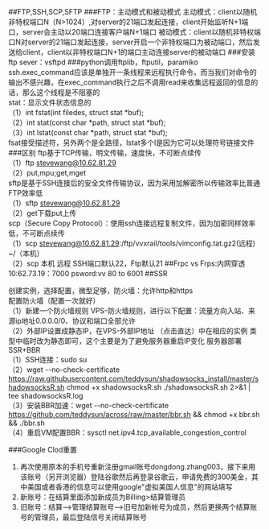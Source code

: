 ##FTP,SSH,SCP,SFTP 
###FTP：主动模式和被动模式
主动模式：client以随机非特权端口N（N>1024）,对server的21端口发起连接，client开始监听N+1端口，server会主动以20端口连接客户端N+1端口
被动模式：client以随机非特权端口N对server的21端口发起连接，server开启一个非特权端口为被动端口，然后发送给client，client以非特权端口N+1的端口主动连接server的被动端口 ###安装ftp sever：vsftpd
###python调用ftplib，ftputil，paramiko ssh.exec_command应该是单独开一条线程来远程执行命令，而当我们对命令的输出不感兴趣，在exec_command执行之后不调用read来收集远程返回的信息的话，那么这个线程是不阻塞的  
stat：显示文件状态信息的  
（1）int fstat(int filedes, struct stat *buf);  
（2）int stat(const char *path, struct stat *buf);  
（3）int lstat(const char *path, struct stat *buf);  
fsat接受描述符，另外两个是全路径，lstat多个l是因为它可以处理符号链接文件  
###区别
ftp基于TCP传输，明文传输，速度快，不可断点续传  
（1）ftp stevewang@10.62.81.29  
（2）put,mpu;get,mget  
sftp是基于SSH连接后的安全文件传输协议，因为采用加解密所以传输效率比普通FTP效率低  
（1）sftp stevewang@10.62.81.29  
（2）get下载put上传  
scp（Secure Copy Protocol）：使用ssh连接远程复制文件，因为加密同样效率低，不可断点续传  
（1）scp stevewang@10.62.81.29:/ftp/vvxrail/tools/vimconfig.tat.gz2(远程) ~/（本机）  
（2）scp 本机 远程
SSH端口默认22，Ftp默认21 ##Frpc vs Frps:内网穿透 10:62.73.19：7000 psword:vv 80 to 6001
##SSR

创建实例，选择配置，微型足够，防火墙：允许http和https  
配置防火墙（配置一次就好）  
（1）新建一个防火墙规则 VPS-防火墙规则，进行以下配置：流量方向入站、来源ip地址0.0.0.0/0、协议和端口全部允许  
（2）外部IP设置成静态IP，在VPS-外部IP地址 （点击直达）中在相应的实例 类型中临时改为静态即可，这个主要是为了避免服务器重启IP变化
服务器部署SSR+BBR  
（1）SSH连接：sudo su   
（2）wget --no-check-certificate https://raw.githubusercontent.com/teddysun/shadowsocks_install/master/shadowsocksR.sh chmod +x shadowsocksR.sh ./shadowsocksR.sh 2>&1 | tee shadowsocksR.log  
（3）安装BBR加速：wget --no-check-certificate https://github.com/teddysun/across/raw/master/bbr.sh && chmod +x bbr.sh && ./bbr.sh   
（4）重启VM配置BBR：sysctl net.ipv4.tcp_available_congestion_control  

###Google Clod重置
1. 再次使用原本的手机号重新注册gmail账号dongdong.zhang003，接下来用该账号（另开浏览器）登陆谷歌然后再登录谷歌云，申请免费的300美金，其中美国或者香港的信息可以使用google"虚拟美国人信息"的网站填写
2. 新账号：在结算里面添加新成员为Billing>结算管理员
3. 旧账号：结算-->管理结算账号-->旧号加新帐号为成员，然后更换两个结算账号的管理员，最后登陆信号关闭结算账号
